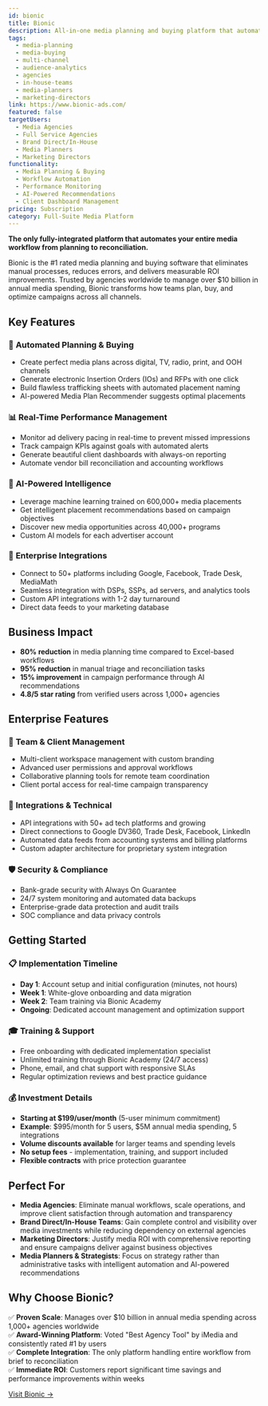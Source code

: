 ```yaml
---
id: bionic
title: Bionic
description: All-in-one media planning and buying platform that automates workflows, reduces planning time by 80%, and provides complete transparency across all media channels.
tags:
  - media-planning
  - media-buying
  - multi-channel
  - audience-analytics
  - agencies
  - in-house-teams
  - media-planners
  - marketing-directors
link: https://www.bionic-ads.com/
featured: false
targetUsers:
  - Media Agencies
  - Full Service Agencies
  - Brand Direct/In-House
  - Media Planners
  - Marketing Directors
functionality:
  - Media Planning & Buying
  - Workflow Automation
  - Performance Monitoring
  - AI-Powered Recommendations
  - Client Dashboard Management
pricing: Subscription
category: Full-Suite Media Platform
---
```


**The only fully-integrated platform that automates your entire media workflow from planning to reconciliation.**

Bionic is the #1 rated media planning and buying software that eliminates manual processes, reduces errors, and delivers measurable ROI improvements. Trusted by agencies worldwide to manage over $10 billion in annual media spending, Bionic transforms how teams plan, buy, and optimize campaigns across all channels.

## Key Features

### 🎯 **Automated Planning & Buying**
- Create perfect media plans across digital, TV, radio, print, and OOH channels
- Generate electronic Insertion Orders (IOs) and RFPs with one click
- Build flawless trafficking sheets with automated placement naming
- AI-powered Media Plan Recommender suggests optimal placements

### 📊 **Real-Time Performance Management**
- Monitor ad delivery pacing in real-time to prevent missed impressions
- Track campaign KPIs against goals with automated alerts
- Generate beautiful client dashboards with always-on reporting
- Automate vendor bill reconciliation and accounting workflows

### 🤖 **AI-Powered Intelligence**
- Leverage machine learning trained on 600,000+ media placements
- Get intelligent placement recommendations based on campaign objectives
- Discover new media opportunities across 40,000+ programs
- Custom AI models for each advertiser account

### 🔗 **Enterprise Integrations**
- Connect to 50+ platforms including Google, Facebook, Trade Desk, MediaMath
- Seamless integration with DSPs, SSPs, ad servers, and analytics tools
- Custom API integrations with 1-2 day turnaround
- Direct data feeds to your marketing database

## Business Impact

- **80% reduction** in media planning time compared to Excel-based workflows
- **95% reduction** in manual triage and reconciliation tasks
- **15% improvement** in campaign performance through AI recommendations
- **4.8/5 star rating** from verified users across 1,000+ agencies

## Enterprise Features

### 🏢 **Team & Client Management**
- Multi-client workspace management with custom branding
- Advanced user permissions and approval workflows
- Collaborative planning tools for remote team coordination
- Client portal access for real-time campaign transparency

### 🔗 **Integrations & Technical**
- API integrations with 50+ ad tech platforms and growing
- Direct connections to Google DV360, Trade Desk, Facebook, LinkedIn
- Automated data feeds from accounting systems and billing platforms
- Custom adapter architecture for proprietary system integration

### 🛡️ **Security & Compliance**
- Bank-grade security with Always On Guarantee
- 24/7 system monitoring and automated data backups
- Enterprise-grade data protection and audit trails
- SOC compliance and data privacy controls

## Getting Started

### 📋 **Implementation Timeline**
- **Day 1**: Account setup and initial configuration (minutes, not hours)
- **Week 1**: White-glove onboarding and data migration
- **Week 2**: Team training via Bionic Academy
- **Ongoing**: Dedicated account management and optimization support

### 🎓 **Training & Support**
- Free onboarding with dedicated implementation specialist
- Unlimited training through Bionic Academy (24/7 access)
- Phone, email, and chat support with responsive SLAs
- Regular optimization reviews and best practice guidance

### 💰 **Investment Details**
- **Starting at $199/user/month** (5-user minimum commitment)
- **Example**: $995/month for 5 users, $5M annual media spending, 5 integrations
- **Volume discounts available** for larger teams and spending levels
- **No setup fees** - implementation, training, and support included
- **Flexible contracts** with price protection guarantee

## Perfect For

- **Media Agencies**: Eliminate manual workflows, scale operations, and improve client satisfaction through automation and transparency
- **Brand Direct/In-House Teams**: Gain complete control and visibility over media investments while reducing dependency on external agencies
- **Marketing Directors**: Justify media ROI with comprehensive reporting and ensure campaigns deliver against business objectives
- **Media Planners & Strategists**: Focus on strategy rather than administrative tasks with intelligent automation and AI-powered recommendations

## Why Choose Bionic?

✅ **Proven Scale**: Manages over $10 billion in annual media spending across 1,000+ agencies worldwide  
✅ **Award-Winning Platform**: Voted "Best Agency Tool" by iMedia and consistently rated #1 by users  
✅ **Complete Integration**: The only platform handling entire workflow from brief to reconciliation  
✅ **Immediate ROI**: Customers report significant time savings and performance improvements within weeks  

[Visit Bionic →](https://www.bionic-ads.com/) 